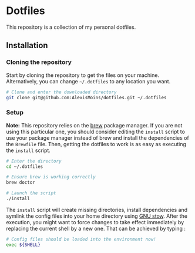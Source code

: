 # Dotfiles

This repository is a collection of my personal dotfiles. 

## Installation

### Cloning the repository

Start by cloning the repository to get the files on your machine. Alternatively, you can change `~/.dotfiles` to any location you want.

```bash
# Clone and enter the downloaded directory
git clone git@github.com:AlexisMoins/dotfiles.git ~/.dotfiles
```

### Setup

**Note:** This repository relies on the [brew](https://brew.sh/index_fr) package manager. If you are not using this particular one, you should consider editing the `install` script to use your package manager instead of brew and install the dependencies of the `Brewfile` file. Then, getting the dotfiles to work is as easy as executing the `install` script.

```bash
# Enter the directory
cd ~/.dotfiles

# Ensure brew is working correctly
brew doctor

# Launch the script
./install
```

The `install` script will create missing directories, install dependencies and symlink the config files into your home directory using [GNU stow](https://www.gnu.org/software/stow). After the execution, you might want to force changes to take effect immediately by replacing the current shell by a new one. That can be achieved by typing :

```bash
# Config files should be loaded into the environment now!
exec ${SHELL}
```
